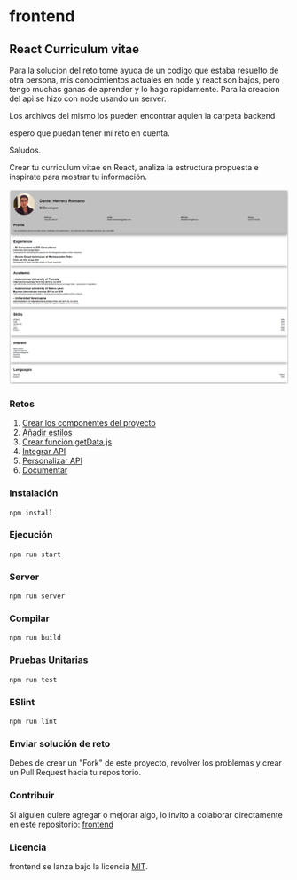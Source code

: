 # frontend

## React Curriculum vitae

Para la solucion del reto tome ayuda de un codigo que estaba resuelto de otra persona, mis conocimientos actuales en node y react son bajos, pero tengo muchas ganas de aprender y lo hago rapidamente.
Para la creacion del api se hizo con node usando un server.

Los archivos del mismo los pueden encontrar aquien la carpeta backend



espero que puedan tener mi reto en cuenta.

Saludos.



Crear tu curriculum vitae en React, analiza la estructura propuesta e inspirate para mostrar tu información.

![react-cv](https://github.com/DanielHerrom/frontend/blob/main/screenshot.png?raw=true)

### Retos
1. [Crear los componentes del proyecto](https://github.com/platzimaster/frontend/issues/1)
2. [Añadir estilos](https://github.com/platzimaster/frontend/issues/2)
3. [Crear función getData.js](https://github.com/platzimaster/frontend/issues/3)
4. [Integrar API](https://github.com/platzimaster/frontend/issues/4)
5. [Personalizar API](https://github.com/platzimaster/frontend/issues/5)
6. [Documentar](https://github.com/platzimaster/frontend/issues/6)

### Instalación
```
npm install
```

### Ejecución
```
npm run start
```

### Server
```
npm run server
```

### Compilar
```
npm run build
```

### Pruebas Unitarias
```
npm run test
```

### ESlint
```
npm run lint
```

### Enviar solución de reto
Debes de crear un "Fork" de este proyecto, revolver los problemas y crear un Pull Request hacia tu repositorio.

### Contribuir
Si alguien quiere agregar o mejorar algo, lo invito a colaborar directamente en este repositorio: [frontend](https://github.com/platzimaster/frontend/)

### Licencia
frontend se lanza bajo la licencia [MIT](https://opensource.org/licenses/MIT).
